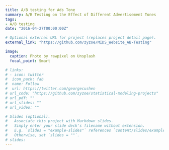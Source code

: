 ```yaml
---
title: A/B testing for Ads Tone
summary: A/B Testing on the Effect of Different Advertisement Tones
tags:
- A/B testing
date: "2016-04-27T00:00:00Z"

# Optional external URL for project (replaces project detail page).
external_link: "https://github.com/zyzoe/MIDS_Website_AB-Testing"

image:
  caption: Photo by rawpixel on Unsplash
  focal_point: Smart

# links:
# - icon: twitter
#  icon_pack: fab
#  name: Follow
#  url: https://twitter.com/georgecushen
# url_code: "https://github.com/zyzoe/statistical-modeling-projects"
# url_pdf: ""
# url_slides: ""
# url_video: ""

# Slides (optional).
#   Associate this project with Markdown slides.
#   Simply enter your slide deck's filename without extension.
#   E.g. `slides = "example-slides"` references `content/slides/example-slides.md`.
#   Otherwise, set `slides = ""`.
# slides:
---
```

